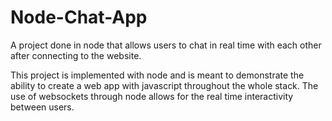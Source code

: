 Node-Chat-App
=============
A project done in node that allows users to chat in real time with each other after connecting to the website.

This project is implemented with node and is meant to demonstrate the ability to create a web app with javascript throughout the whole stack.
The use of websockets through node allows for the real time interactivity between users.

